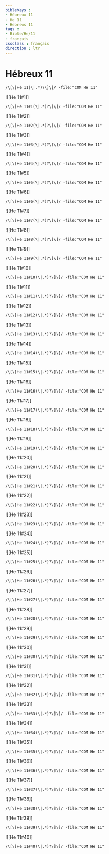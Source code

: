 ```yaml
---
bibleKeys : 
- Hébreux 11
- He 11
- Hebrews 11
tags : 
- Bible/He/11
- français
cssclass : français
direction : ltr
---
```


# Hébreux 11

```query
/\[\[He 11(\|.*)?\]\]/ -file:"COM He 11"
```



![[He 11#1]]

```query
/\[\[He 11#1(\|.*)?\]\]/ -file:"COM He 11"
```

![[He 11#2]]

```query
/\[\[He 11#2(\|.*)?\]\]/ -file:"COM He 11"
```

![[He 11#3]]

```query
/\[\[He 11#3(\|.*)?\]\]/ -file:"COM He 11"
```

![[He 11#4]]

```query
/\[\[He 11#4(\|.*)?\]\]/ -file:"COM He 11"
```

![[He 11#5]]

```query
/\[\[He 11#5(\|.*)?\]\]/ -file:"COM He 11"
```

![[He 11#6]]

```query
/\[\[He 11#6(\|.*)?\]\]/ -file:"COM He 11"
```

![[He 11#7]]

```query
/\[\[He 11#7(\|.*)?\]\]/ -file:"COM He 11"
```

![[He 11#8]]

```query
/\[\[He 11#8(\|.*)?\]\]/ -file:"COM He 11"
```

![[He 11#9]]

```query
/\[\[He 11#9(\|.*)?\]\]/ -file:"COM He 11"
```

![[He 11#10]]

```query
/\[\[He 11#10(\|.*)?\]\]/ -file:"COM He 11"
```

![[He 11#11]]

```query
/\[\[He 11#11(\|.*)?\]\]/ -file:"COM He 11"
```

![[He 11#12]]

```query
/\[\[He 11#12(\|.*)?\]\]/ -file:"COM He 11"
```

![[He 11#13]]

```query
/\[\[He 11#13(\|.*)?\]\]/ -file:"COM He 11"
```

![[He 11#14]]

```query
/\[\[He 11#14(\|.*)?\]\]/ -file:"COM He 11"
```

![[He 11#15]]

```query
/\[\[He 11#15(\|.*)?\]\]/ -file:"COM He 11"
```

![[He 11#16]]

```query
/\[\[He 11#16(\|.*)?\]\]/ -file:"COM He 11"
```

![[He 11#17]]

```query
/\[\[He 11#17(\|.*)?\]\]/ -file:"COM He 11"
```

![[He 11#18]]

```query
/\[\[He 11#18(\|.*)?\]\]/ -file:"COM He 11"
```

![[He 11#19]]

```query
/\[\[He 11#19(\|.*)?\]\]/ -file:"COM He 11"
```

![[He 11#20]]

```query
/\[\[He 11#20(\|.*)?\]\]/ -file:"COM He 11"
```

![[He 11#21]]

```query
/\[\[He 11#21(\|.*)?\]\]/ -file:"COM He 11"
```

![[He 11#22]]

```query
/\[\[He 11#22(\|.*)?\]\]/ -file:"COM He 11"
```

![[He 11#23]]

```query
/\[\[He 11#23(\|.*)?\]\]/ -file:"COM He 11"
```

![[He 11#24]]

```query
/\[\[He 11#24(\|.*)?\]\]/ -file:"COM He 11"
```

![[He 11#25]]

```query
/\[\[He 11#25(\|.*)?\]\]/ -file:"COM He 11"
```

![[He 11#26]]

```query
/\[\[He 11#26(\|.*)?\]\]/ -file:"COM He 11"
```

![[He 11#27]]

```query
/\[\[He 11#27(\|.*)?\]\]/ -file:"COM He 11"
```

![[He 11#28]]

```query
/\[\[He 11#28(\|.*)?\]\]/ -file:"COM He 11"
```

![[He 11#29]]

```query
/\[\[He 11#29(\|.*)?\]\]/ -file:"COM He 11"
```

![[He 11#30]]

```query
/\[\[He 11#30(\|.*)?\]\]/ -file:"COM He 11"
```

![[He 11#31]]

```query
/\[\[He 11#31(\|.*)?\]\]/ -file:"COM He 11"
```

![[He 11#32]]

```query
/\[\[He 11#32(\|.*)?\]\]/ -file:"COM He 11"
```

![[He 11#33]]

```query
/\[\[He 11#33(\|.*)?\]\]/ -file:"COM He 11"
```

![[He 11#34]]

```query
/\[\[He 11#34(\|.*)?\]\]/ -file:"COM He 11"
```

![[He 11#35]]

```query
/\[\[He 11#35(\|.*)?\]\]/ -file:"COM He 11"
```

![[He 11#36]]

```query
/\[\[He 11#36(\|.*)?\]\]/ -file:"COM He 11"
```

![[He 11#37]]

```query
/\[\[He 11#37(\|.*)?\]\]/ -file:"COM He 11"
```

![[He 11#38]]

```query
/\[\[He 11#38(\|.*)?\]\]/ -file:"COM He 11"
```

![[He 11#39]]

```query
/\[\[He 11#39(\|.*)?\]\]/ -file:"COM He 11"
```

![[He 11#40]]

```query
/\[\[He 11#40(\|.*)?\]\]/ -file:"COM He 11"
```

